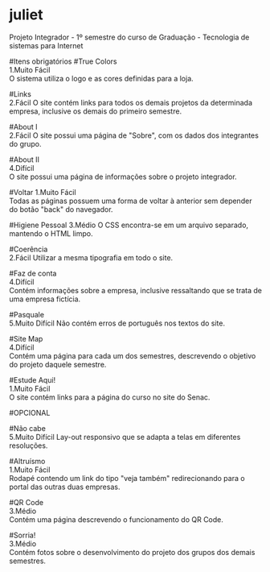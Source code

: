 # juliet
Projeto Integrador - 1º semestre do curso de Graduação - Tecnologia de sistemas para Internet

#Itens obrigatórios
#True Colors	
1.Muito Fácil	
O sistema utiliza o logo e as cores definidas para a loja.

#Links	
2.Fácil	
O site contém links para todos os demais projetos da determinada empresa, inclusive os demais do primeiro semestre.

#About I	
2.Fácil	
O site possui uma página de "Sobre", com os dados dos integrantes do grupo.

#About II	
4.Difícil	
O site possui uma página de informações sobre o projeto integrador.

#Voltar	
1.Muito Fácil	
Todas as páginas possuem uma forma de voltar à anterior sem depender do botão "back" do navegador.

#Higiene 
Pessoal	
3.Médio	O CSS encontra-se em um arquivo separado, mantendo o HTML limpo.

#Coerência	
2.Fácil	
Utilizar a mesma tipografia em todo o site.

#Faz de conta	
4.Difícil	
Contém informações sobre a empresa, inclusive ressaltando que se trata de uma empresa fictícia.

#Pasquale	
5.Muito Difícil	
Não contém erros de português nos textos do site.

#Site Map	
4.Difícil	
Contém uma página para cada um dos semestres, descrevendo o objetivo do projeto daquele semestre.

#Estude Aqui!	
1.Muito Fácil	
O site contém links para a página do curso no site do Senac.


#OPCIONAL

#Não cabe	
5.Muito Difícil
Lay-out responsivo que se adapta a telas em diferentes resoluções.

#Altruísmo	
1.Muito Fácil		
Rodapé contendo um link do tipo "veja também" redirecionando para o portal das outras duas empresas.

#QR Code	
3.Médio		
Contém uma página descrevendo o funcionamento do QR Code.

#Sorria!	
3.Médio		
Contém fotos sobre o desenvolvimento do projeto dos grupos dos demais semestres.
